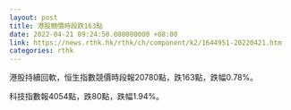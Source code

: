 ```yaml
---
layout: post
title: 港股競價時段跌163點
date: 2022-04-21 09:24:50.000000000 +08:00
link: https://news.rthk.hk/rthk/ch/component/k2/1644951-20220421.htm
categories: rthk
---
```


港股持續回軟，恒生指數競價時段報20780點，跌163點，跌幅0.78%。

科技指數報4054點，跌80點，跌幅1.94%。
